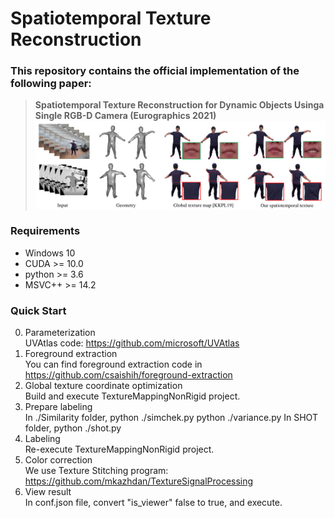 Spatiotemporal Texture Reconstruction
========================

### This repository contains the official implementation of the following paper:

> **Spatiotemporal Texture Reconstruction for Dynamic Objects Usinga Single RGB-D Camera (Eurographics 2021)**
![Teaser](teaser.png)
### Requirements
* Windows 10
* CUDA >= 10.0
* python >= 3.6
* MSVC++ >= 14.2

### Quick Start
0. Parameterization   
UVAtlas code: https://github.com/microsoft/UVAtlas
1. Foreground extraction   
You can find foreground extraction code in https://github.com/csaishih/foreground-extraction
2. Global texture coordinate optimization   
Build and execute TextureMappingNonRigid project.
3. Prepare labeling   
In ./Similarity folder,
python ./simchek.py
python ./variance.py
In SHOT folder,
python ./shot.py
4. Labeling   
Re-execute TextureMappingNonRigid project.
5. Color correction   
We use Texture Stitching program: https://github.com/mkazhdan/TextureSignalProcessing
6. View result   
In conf.json file, convert "is_viewer" false to true, and execute.